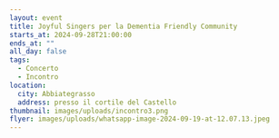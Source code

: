 ```yaml
---
layout: event
title: Joyful Singers per la Dementia Friendly Community
starts_at: 2024-09-28T21:00:00
ends_at: ""
all_day: false
tags:
  - Concerto
  - Incontro
location:
  city: Abbiategrasso
  address: presso il cortile del Castello
thumbnail: images/uploads/incontro3.png
flyer: images/uploads/whatsapp-image-2024-09-19-at-12.07.13.jpeg
---
```

